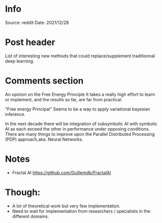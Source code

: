 # Info
Source: reddit
Date: 2021/12/28

# Post header
 List of interesting new methods that could replace/supplement traditionnal deep learning.

# Comments section
An opinion on the Free Energy Principle
It takes a really high effort to learn or implement, and the results so far, are far from practical.

"Free energy Principal" Seems to be a way to apply variational bayesian inference.

In the next decade there will be integration of subsymbolic AI with symbolic AI as each exceed the other in performance under opposing conditions. There are many things to improve upon the Parallel Distributed Processing (PDP) approach,aka. Neural Networks.

# Notes
- Fractal AI https://github.com/Guillemdb/FractalAI

# Though:
- A lot of theoretical work but very few implementation.
- Need to wait for implementation from researchers / specialists in the different domains.
